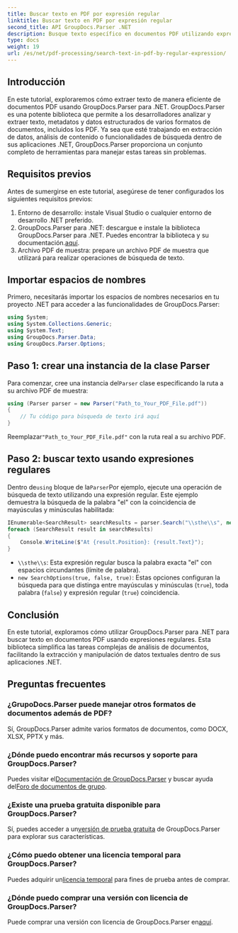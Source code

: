 ```yaml
---
title: Buscar texto en PDF por expresión regular
linktitle: Buscar texto en PDF por expresión regular
second_title: API GroupDocs.Parser .NET
description: Busque texto específico en documentos PDF utilizando expresiones regulares con GroupDocs.Parser. Extraiga, analice y manipule texto PDF sin esfuerzo.
type: docs
weight: 19
url: /es/net/pdf-processing/search-text-in-pdf-by-regular-expression/
---
```

## Introducción
En este tutorial, exploraremos cómo extraer texto de manera eficiente de documentos PDF usando GroupDocs.Parser para .NET. GroupDocs.Parser es una potente biblioteca que permite a los desarrolladores analizar y extraer texto, metadatos y datos estructurados de varios formatos de documentos, incluidos los PDF. Ya sea que esté trabajando en extracción de datos, análisis de contenido o funcionalidades de búsqueda dentro de sus aplicaciones .NET, GroupDocs.Parser proporciona un conjunto completo de herramientas para manejar estas tareas sin problemas.
## Requisitos previos
Antes de sumergirse en este tutorial, asegúrese de tener configurados los siguientes requisitos previos:
1. Entorno de desarrollo: instale Visual Studio o cualquier entorno de desarrollo .NET preferido.
2.  GroupDocs.Parser para .NET: descargue e instale la biblioteca GroupDocs.Parser para .NET. Puedes encontrar la biblioteca y su documentación.[aquí](https://releases.groupdocs.com/parser/net/).
3. Archivo PDF de muestra: prepare un archivo PDF de muestra que utilizará para realizar operaciones de búsqueda de texto.

## Importar espacios de nombres
Primero, necesitarás importar los espacios de nombres necesarios en tu proyecto .NET para acceder a las funcionalidades de GroupDocs.Parser:
```csharp
using System;
using System.Collections.Generic;
using System.Text;
using GroupDocs.Parser.Data;
using GroupDocs.Parser.Options;
```
## Paso 1: crear una instancia de la clase Parser
 Para comenzar, cree una instancia del`Parser` clase especificando la ruta a su archivo PDF de muestra:
```csharp
using (Parser parser = new Parser("Path_to_Your_PDF_File.pdf"))
{
    // Tu código para búsqueda de texto irá aquí
}
```
 Reemplazar`"Path_to_Your_PDF_File.pdf"` con la ruta real a su archivo PDF.
## Paso 2: buscar texto usando expresiones regulares
 Dentro de`using` bloque de la`Parser`Por ejemplo, ejecute una operación de búsqueda de texto utilizando una expresión regular. Este ejemplo demuestra la búsqueda de la palabra "el" con la coincidencia de mayúsculas y minúsculas habilitada:
```csharp
IEnumerable<SearchResult> searchResults = parser.Search("\\sthe\\s", new SearchOptions(true, false, true));
foreach (SearchResult result in searchResults)
{
    Console.WriteLine($"At {result.Position}: {result.Text}");
}
```
- `\\sthe\\s`: Esta expresión regular busca la palabra exacta "el" con espacios circundantes (límite de palabra).
- `new SearchOptions(true, false, true)`: Estas opciones configuran la búsqueda para que distinga entre mayúsculas y minúsculas (`true`), toda palabra (`false`) y expresión regular (`true`) coincidencia.

## Conclusión
En este tutorial, exploramos cómo utilizar GroupDocs.Parser para .NET para buscar texto en documentos PDF usando expresiones regulares. Esta biblioteca simplifica las tareas complejas de análisis de documentos, facilitando la extracción y manipulación de datos textuales dentro de sus aplicaciones .NET.

## Preguntas frecuentes
### ¿GrupoDocs.Parser puede manejar otros formatos de documentos además de PDF?
Sí, GroupDocs.Parser admite varios formatos de documentos, como DOCX, XLSX, PPTX y más.
### ¿Dónde puedo encontrar más recursos y soporte para GroupDocs.Parser?
 Puedes visitar el[Documentación de GroupDocs.Parser](https://reference.groupdocs.com/parser/net/) y buscar ayuda del[Foro de documentos de grupo](https://forum.groupdocs.com/c/parser/17).
### ¿Existe una prueba gratuita disponible para GroupDocs.Parser?
 Sí, puedes acceder a un[versión de prueba gratuita](https://releases.groupdocs.com/) de GroupDocs.Parser para explorar sus características.
### ¿Cómo puedo obtener una licencia temporal para GroupDocs.Parser?
 Puedes adquirir un[licencia temporal](https://purchase.groupdocs.com/temporary-license/) para fines de prueba antes de comprar.
### ¿Dónde puedo comprar una versión con licencia de GroupDocs.Parser?
 Puede comprar una versión con licencia de GroupDocs.Parser en[aquí](https://purchase.groupdocs.com/buy).